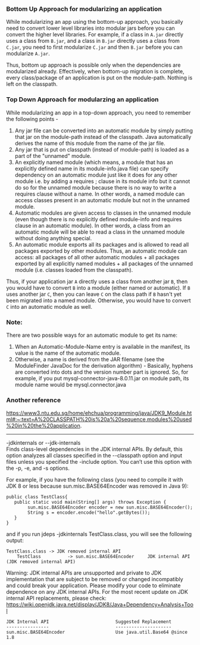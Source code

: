 ### Bottom Up Approach for modularizing an application
While modularizing an app using the bottom-up approach, you basically need to convert lower level libraries into modular jars before you can convert the higher level libraries. For example, if a class in `A.jar` directly uses a class from `B.jar`, and a class in `B.jar` directly uses a class from `C.jar`, you need to first modularize `C.jar` and then `B.jar` before you can modularize `A.jar`.

Thus, bottom up approach is possible only when the dependencies are modularized already. Effectively, when bottom-up migration is complete, every class/package of an application is put on the module-path. Nothing is left on the classpath.

### Top Down Approach for modularzing an application
While modularizing an app in a top-down approach, you need to remember the following points -
1. Any jar file can be converted into an automatic module by simply putting that jar on the module-path instead of the classpath. Java automatically derives the name of this module from the name of the jar file.  
2. Any jar that is put on classpath (instead of module-path) is loaded as a part of the "unnamed" module.  
3. An explicitly named module (which means, a module that has an explicitly defined name in its module-info.java file) can specify dependency on an automatic module just like it does for any other module i.e. by adding a requires <module-name>; clause in its module info but it cannot do so for the unnamed module because there is no way to write a requires clause without a name.  In other words, a named module can access classes present in an automatic module but not in the unnamed module.  
4. Automatic modules are given access to classes in the unnamed module (even though there is no explicitly defined module-info and requires clause in an automatic module). In other words, a class from an automatic module will be able to read a class in the unnamed module without doing anything special.  
5. An automatic module exports all its packages and is allowed to read all packages exported by other modules. Thus, an automatic module can access: all packages of all other automatic modules + all packages exported by all explicitly named modules + all packages of the unnamed module (i.e. classes loaded from the classpath).
   
Thus, if your application jar `A` directly uses a class from another jar `B`, then you would have to convert `B` into a module (either named or automatic). If `B` uses another jar `C`, then you can leave `C` on the class path if `B` hasn't yet been migrated into a named module. Otherwise, you would have to convert `C` into an automatic module as well.

### Note:
There are two possible ways for an automatic module to get its name: 
1. When an Automatic-Module-Name entry is available in the manifest, its value is the name of the automatic module. 
2. Otherwise, a name is derived from the JAR filename (see the ModuleFinder JavaDoc for the derivation algorithm) - Basically, hyphens are converted into dots and the version number part is ignored. So, for example, if you put mysql-connector-java-8.0.11.jar on module path, its module name would be mysql.connector.java


### Another reference
https://www3.ntu.edu.sg/home/ehchua/programming/java/JDK9_Module.html#:~:text=A%20CLASSPATH%20is%20a%20sequence,modules%20used%20in%20the%20application.

------------------------------------------------------------------------------
-jdkinternals or --jdk-internals<br>
Finds class-level dependencies in the JDK internal APIs. By default, this option analyzes all classes specified in the --classpath option and input files unless you specified the -include option. You can’t use this option with the -p, -e, and -s options.

For example, if you have the following class (you need to compile it with JDK 8 or less because sun.misc.BASE64Encoder was removed in Java 9):

```
public class TestClass{
   public static void main(String[] args) throws Exception {
        sun.misc.BASE64Encoder encoder = new sun.misc.BASE64Encoder();
        String s = encoder.encode("hello".getBytes());
   }
}
```
and if you run jdeps -jdkinternals TestClass.class, you will see the following output:
```
TestClass.class -> JDK removed internal API
    TestClass          -> sun.misc.BASE64Encoder     JDK internal API (JDK removed internal API)
```
Warning: JDK internal APIs are unsupported and private to JDK implementation that are subject to be removed or changed incompatibly and could break your application. Please modify your code to eliminate dependence on any JDK internal APIs. For the most recent update on JDK internal API replacements, please check: https://wiki.openjdk.java.net/display/JDK8/Java+Dependency+Analysis+Tool
```
JDK Internal API                         Suggested Replacement
----------------                         ---------------------
sun.misc.BASE64Encoder                   Use java.util.Base64 @since 1.8
```
